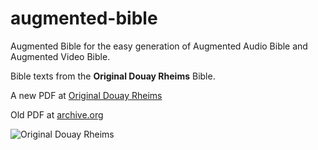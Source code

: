 # augmented-bible

Augmented Bible for the easy generation of Augmented Audio Bible and Augmented Video Bible.

Bible texts from the **Original Douay Rheims** Bible.

A new PDF at [Original Douay Rheims](https://gitlab.com/simple-gui/xml2gui-bible)

Old PDF at [archive.org](https://archive.org/)

![Original Douay Rheims](https://codeberg.org/olprint/augmented-bible/raw/branch/main/images/sh1.png)
